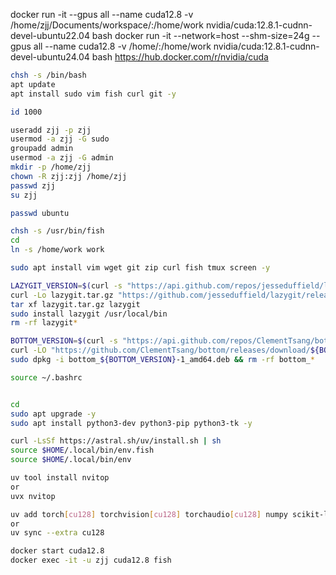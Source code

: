 docker run -it --gpus all --name cuda12.8 -v /home/zjj/Documents/workspace/:/home/work nvidia/cuda:12.8.1-cudnn-devel-ubuntu22.04 bash
docker run -it --network=host --shm-size=24g --gpus all --name cuda12.8 -v /home/:/home/work nvidia/cuda:12.8.1-cudnn-devel-ubuntu24.04 bash
<https://hub.docker.com/r/nvidia/cuda>

```sh
chsh -s /bin/bash
apt update
apt install sudo vim fish curl git -y

id 1000

useradd zjj -p zjj
usermod -a zjj -G sudo
groupadd admin
usermod -a zjj -G admin
mkdir -p /home/zjj
chown -R zjj:zjj /home/zjj
passwd zjj
su zjj

passwd ubuntu

chsh -s /usr/bin/fish
cd
ln -s /home/work work

sudo apt install vim wget git zip curl fish tmux screen -y

LAZYGIT_VERSION=$(curl -s "https://api.github.com/repos/jesseduffield/lazygit/releases/latest" | grep -Po '"tag_name": "v\K[^"]*')
curl -Lo lazygit.tar.gz "https://github.com/jesseduffield/lazygit/releases/latest/download/lazygit_${LAZYGIT_VERSION}_Linux_x86_64.tar.gz"
tar xf lazygit.tar.gz lazygit
sudo install lazygit /usr/local/bin
rm -rf lazygit*

BOTTOM_VERSION=$(curl -s "https://api.github.com/repos/ClementTsang/bottom/releases/latest" | grep -Po '"tag_name": "\K[^"]*')
curl -LO "https://github.com/ClementTsang/bottom/releases/download/${BOTTOM_VERSION}/bottom_${BOTTOM_VERSION}-1_amd64.deb"
sudo dpkg -i bottom_${BOTTOM_VERSION}-1_amd64.deb && rm -rf bottom_*

source ~/.bashrc


cd
sudo apt upgrade -y
sudo apt install python3-dev python3-pip python3-tk -y

curl -LsSf https://astral.sh/uv/install.sh | sh
source $HOME/.local/bin/env.fish
source $HOME/.local/bin/env

uv tool install nvitop
or
uvx nvitop

uv add torch[cu128] torchvision[cu128] torchaudio[cu128] numpy scikit-learn pyyaml matplotlib mayavi pyqt5
or
uv sync --extra cu128

docker start cuda12.8
docker exec -it -u zjj cuda12.8 fish
```
